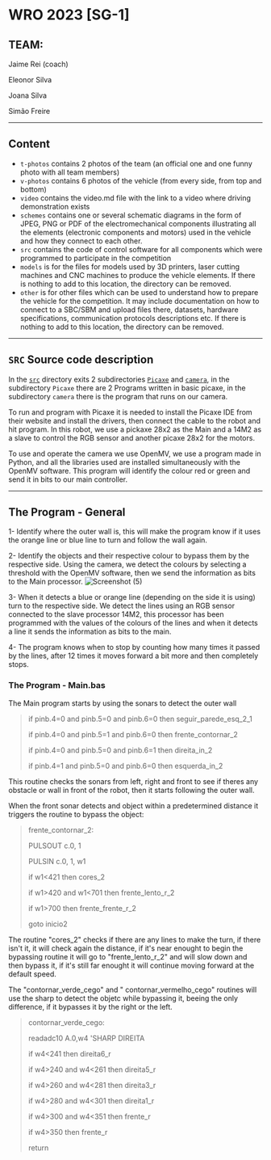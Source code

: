 # WRO 2023 [SG-1]

## TEAM:
Jaime Rei (coach)

Eleonor Silva

Joana Silva

Simão Freire

***
## Content

* `t-photos` contains 2 photos of the team (an official one and one funny photo with all team members)
* `v-photos` contains 6 photos of the vehicle (from every side, from top and bottom)
* `video` contains the video.md file with the link to a video where driving demonstration exists
* `schemes` contains one or several schematic diagrams in the form of JPEG, PNG or PDF of the electromechanical components illustrating all the elements (electronic components and motors) used in the vehicle and how they connect to each other.
* `src` contains the code of control software for all components which were programmed to participate in the competition
* `models` is for the files for models used by 3D printers, laser cutting machines and CNC machines to produce the vehicle elements. If there is nothing to add to this location, the directory can be removed.
* `other` is for other files which can be used to understand how to prepare the vehicle for the competition. It may include documentation on how to connect to a SBC/SBM and upload files there, datasets, hardware specifications, communication protocols descriptions etc. If there is nothing to add to this location, the directory can be removed.
***
## `SRC` Source code description
In the [`src`](/src) directory exits 2 subdirectories [`Picaxe`](/src/Picaxe) and [`camera`](/src/camera), in the subdirectory `Picaxe` there are 2 Programs written in basic picaxe, in the subdirectory `camera` there is the program that runs on our camera.

To run and program with Picaxe it is needed to install the Picaxe IDE from their website and install the drivers, then connect the cable to the robot and hit program. In this robot, we use a pickaxe 28x2 as the Main and a 14M2 as a slave to control the RGB sensor and another picaxe 28x2 for the motors.

To use and operate the camera we use OpenMV, we use a program made in Python, and all the libraries used are installed simultaneously with the OpenMV software. This program will identify the colour red or green and send it in bits to our main controller.
***
## The Program - General

  1- Identify where the outer wall is, this will make the program know if it uses the orange line or blue line to turn and follow the wall again.
  
  2- Identify the objects and their respective colour to bypass them by the respective side.
    Using the camera, we detect the colours by selecting a threshold with the OpenMV software, then we send the information as bits to the Main processor.
  ![Screenshot (5)](https://github.com/ImSimao/Future-Engineers/assets/138500914/bc0c6cec-5bdb-462a-9902-3587a5821a8d)

  3- When it detects a blue or orange line (depending on the side it is using) turn to the respective side.
    We detect the lines using an RGB sensor connected to the slave processor 14M2, this processor has been programmed with the values of the colours of the lines and when it detects a line it sends the information as bits to the main. 
  
  4- The program knows when to stop by counting how many times it passed by the lines, after 12 times it moves forward a bit more and then completely stops.
  

### The Program - Main.bas

  The Main program starts by using the sonars to detect the outer wall
  
  > if pinb.4=0 and pinb.5=0 and pinb.6=0  then seguir_parede_esq_2_1
>
  > if pinb.4=0 and pinb.5=1 and pinb.6=0  then frente_contornar_2
>
  > if pinb.4=0 and pinb.5=0 and pinb.6=1  then direita_in_2
>
  > if pinb.4=1 and pinb.5=0 and pinb.6=0  then esquerda_in_2
>
This routine checks the sonars from left, right and front to see if theres any obstacle or wall in front of the robot, then it starts following the outer wall.

When the front sonar detects and object within a predetermined distance it triggers the routine to bypass the object:

>frente_contornar_2:
>
>PULSOUT c.0, 1
>
>PULSIN c.0, 1, w1
>
>if w1<421 then cores_2
>                   
>if w1>420 and w1<701 then frente_lento_r_2
>
>if w1>700 then frente_frente_r_2
>
>goto inicio2

The routine "cores_2" checks if there are any lines to make the turn, if there isn't it, it will check again the distance, if it's near enought to begin the bypassing routine it will go to "frente_lento_r_2" and will slow down and then bypass it, if it's still far enought it will continue moving forward at the default speed.

The "contornar_verde_cego" and " contornar_vermelho_cego" routines will use the sharp to detect the objetc while bypassing it, beeing the only difference, if it bypasses it by the right or the left.

>contornar_verde_cego:
>
>readadc10 A.0,w4    'SHARP DIREITA
>
>if w4<241 then direita6_r
>    
>if w4>240 and w4<261 then direita5_r
>               
>if w4>260 and w4<281 then direita3_r
>     
>if w4>280 and w4<301 then direita1_r   
>
>if w4>300 and w4<351 then frente_r     
>
>if w4>350 then frente_r
>
>return
 




  
  


